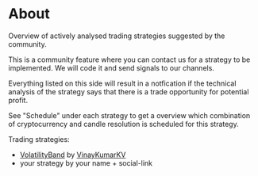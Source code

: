 # About

Overview of actively analysed trading strategies suggested by the community.

This is a community feature where you can contact us for a strategy to be implemented. We will code it and send signals to our channels.

Everything listed on this side will result in a notfication if the technical analysis of the strategy says that there is a trade opportunity for potential profit.

See "Schedule" under each strategy to get a overview which combination of cryptocurrency and candle resolution is scheduled for this strategy.

Trading strategies:

* [VolatilityBand](VolatilityBand.md) by [VinayKumarKV](https://www.tradingview.com/u/VinayKumarKV/)
* your strategy by your name + social-link

